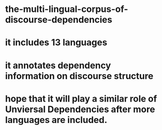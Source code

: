 # the-multi-lingual-corpus-of-discourse-dependencies
# it includes 13 languages
# it annotates dependency information on discourse structure
# hope that it will play a similar role of Unviersal Dependencies after more languages are included.
